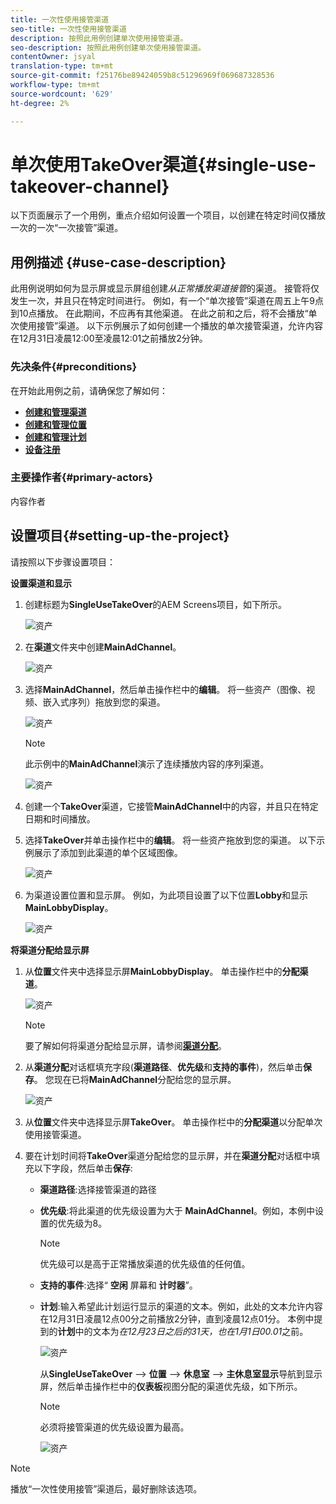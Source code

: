 ```yaml
---
title: 一次性使用接管渠道
seo-title: 一次性使用接管渠道
description: 按照此用例创建单次使用接管渠道。
seo-description: 按照此用例创建单次使用接管渠道。
contentOwner: jsyal
translation-type: tm+mt
source-git-commit: f25176be89424059b8c51296969f069687328536
workflow-type: tm+mt
source-wordcount: '629'
ht-degree: 2%

---
```



# 单次使用TakeOver渠道{#single-use-takeover-channel}

以下页面展示了一个用例，重点介绍如何设置一个项目，以创建在特定时间仅播放一次的一次“一次接管”渠道。


## 用例描述 {#use-case-description}

此用例说明如何为显示屏或显示屏组创建&#x200B;*从正常播放渠道接管*的渠道。 接管将仅发生一次，并且只在特定时间进行。
例如，有一个“单次接管”渠道在周五上午9点到10点播放。 在此期间，不应再有其他渠道。 在此之前和之后，将不会播放“单次使用接管”渠道。 以下示例展示了如何创建一个播放的单次接管渠道，允许内容在12月31日凌晨12:00至凌晨12:01之前播放2分钟。

### 先决条件{#preconditions}

在开始此用例之前，请确保您了解如何：

* **[创建和管理渠道](managing-channels.md)**
* **[创建和管理位置](managing-locations.md)**
* **[创建和管理计划](managing-schedules.md)**
* **[设备注册](device-registration.md)**

### 主要操作者{#primary-actors}

内容作者

## 设置项目{#setting-up-the-project}

请按照以下步骤设置项目：

**设置渠道和显示**

1. 创建标题为&#x200B;**SingleUseTakeOver**&#x200B;的AEM Screens项目，如下所示。

   ![资产](assets/single-takeover1.png)

1. 在&#x200B;**渠道**&#x200B;文件夹中创建&#x200B;**MainAdChannel**。

   ![资产](assets/single-takeover2.png)

1. 选择&#x200B;**MainAdChannel**，然后单击操作栏中的&#x200B;**编辑**。 将一些资产（图像、视频、嵌入式序列）拖放到您的渠道。

   ![资产](assets/single-takeover2.png)


   >[!NOTE]
   >此示例中的&#x200B;**MainAdChannel**&#x200B;演示了连续播放内容的序列渠道。

   ![资产](assets/single-takeover3.png)

1. 创建一个&#x200B;**TakeOver**&#x200B;渠道，它接管&#x200B;**MainAdChannel**&#x200B;中的内容，并且只在特定日期和时间播放。

1. 选择&#x200B;**TakeOver**&#x200B;并单击操作栏中的&#x200B;**编辑**。 将一些资产拖放到您的渠道。 以下示例展示了添加到此渠道的单个区域图像。

   ![资产](assets/single-takeover4.png)

1. 为渠道设置位置和显示屏。 例如，为此项目设置了以下位置&#x200B;**Lobby**&#x200B;和显示&#x200B;**MainLobbyDisplay**。

   ![资产](assets/single-takeover5.png)

**将渠道分配给显示屏**

1. 从&#x200B;**位置**&#x200B;文件夹中选择显示屏&#x200B;**MainLobbyDisplay**。 单击操作栏中的&#x200B;**分配渠道**。

   ![资产](assets/single-takeover6.png)

   >[!NOTE]
   >要了解如何将渠道分配给显示屏，请参阅&#x200B;**[渠道分配](channel-assignment.md)**。

1. 从&#x200B;**渠道分配**&#x200B;对话框填充字段(**渠道路径**、**优先级**&#x200B;和&#x200B;**支持的事件**)，然后单击&#x200B;**保存**。 您现在已将&#x200B;**MainAdChannel**&#x200B;分配给您的显示屏。

   ![资产](assets/single-takeover7.png)

1. 从&#x200B;**位置**&#x200B;文件夹中选择显示屏&#x200B;**TakeOver**。 单击操作栏中的&#x200B;**分配渠道**&#x200B;以分配单次使用接管渠道。

1. 要在计划时间将&#x200B;**TakeOver**&#x200B;渠道分配给您的显示屏，并在&#x200B;**渠道分配**&#x200B;对话框中填充以下字段，然后单击&#x200B;**保存**:

   * **渠道路径**:选择接管渠道的路径
   * **优先级**:将此渠道的优先级设置为大于 **MainAdChannel**。例如，本例中设置的优先级为8。

      >[!NOTE]
      >优先级可以是高于正常播放渠道的优先级值的任何值。
   * **支持的事件**:选择“ **空闲** 屏幕和 **计时器**”。
   * **计划**:输入希望此计划运行显示的渠道的文本。例如，此处的文本允许内容在12月31日凌晨12点00分之前播放2分钟，直到凌晨12点01分。
本例中提到的**计划**&#x200B;中的文本为&#x200B;*在12月23日之后的31天，也在1月1日00.01*&#x200B;之前。

      ![资产](assets/single-takeover8.png)

      从&#x200B;**SingleUseTakeOver** —> **位置** —> **休息室** —> **主休息室显示**&#x200B;导航到显示屏，然后单击操作栏中的&#x200B;**仪表板**&#x200B;视图分配的渠道优先级，如下所示。

      >[!NOTE]
      >必须将接管渠道的优先级设置为最高。

      ![资产](assets/single-takeover9.png)

>[!NOTE]
>
>播放“一次性使用接管”渠道后，最好删除该选项。